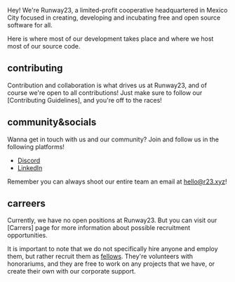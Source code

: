Hey! We're Runway23, a limited-profit cooperative headquartered in Mexico City focused in creating, developing and incubating free and open source software for all.

Here is where most of our development takes place and where we host most of our source code.

## contributing 
Contribution and collaboration is what drives us at Runway23, and of course we're open to all contributions! Just make sure to follow our [Contributing Guidelines], and you're off to the races!

## community&socials
Wanna get in touch with us and our community? Join and follow us in the following platforms!
- [Discord](https://discord.gg/qbgyzkJ4Bk)
- [LinkedIn](https://www.linkedin.com/company/rw23/)

Remember you can always shoot our entire team an email at hello@r23.xyz!

## carreers
Currently, we have no open positions at Runway23. But you can visit our [Carrers] page for more information about possible recruitment opportunities.

It is important to note that we do not specifically hire anyone and employ them, but rather recruit them as [fellows](https://en.wikipedia.org/wiki/Fellow#Industry_and_corporate_fellows). They're volunteers with honorariums, and they are free to work on any projects that we have, or create their own with our corporate support.